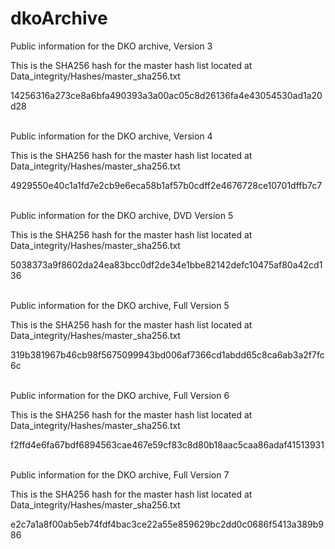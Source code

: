 # dkoArchive
Public information for the DKO archive, Version 3

This is the SHA256 hash for the master hash list located at Data_integrity/Hashes/master_sha256.txt

14256316a273ce8a6bfa490393a3a00ac05c8d26136fa4e43054530ad1a20d28


\
Public information for the DKO archive, Version 4

This is the SHA256 hash for the master hash list located at Data_integrity/Hashes/master_sha256.txt

4929550e40c1a1fd7e2cb9e6eca58b1af57b0cdff2e4676728ce10701dffb7c7


\
Public information for the DKO archive, DVD Version 5

This is the SHA256 hash for the master hash list located at Data_integrity/Hashes/master_sha256.txt

5038373a9f8602da24ea83bcc0df2de34e1bbe82142defc10475af80a42cd136


\
Public information for the DKO archive, Full Version 5

This is the SHA256 hash for the master hash list located at Data_integrity/Hashes/master_sha256.txt

319b381967b46cb98f5675099943bd006af7366cd1abdd65c8ca6ab3a2f7fc6c


\
Public information for the DKO archive, Full Version 6

This is the SHA256 hash for the master hash list located at Data_integrity/Hashes/master_sha256.txt

f2ffd4e6fa67bdf6894563cae467e59cf83c8d80b18aac5caa86adaf41513931


\
Public information for the DKO archive, Full Version 7

This is the SHA256 hash for the master hash list located at Data_integrity/Hashes/master_sha256.txt

e2c7a1a8f00ab5eb74fdf4bac3ce22a55e859629bc2dd0c0686f5413a389b986
